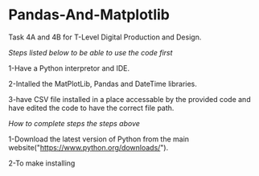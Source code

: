 # Pandas-And-Matplotlib
Task 4A and 4B for T-Level Digital Production and Design.

*Steps listed below to be able to use the code first*

1-Have a Python interpretor and IDE.

2-Intalled the MatPlotLib, Pandas and DateTime libraries.

3-have CSV file installed in a place accessable by the provided code and have edited the code to have the correct file path.

*How to complete steps the steps above*

1-Download the latest version of Python from the main website("https://www.python.org/downloads/").

2-To make installing 
